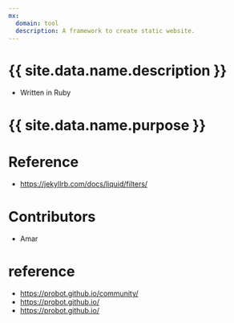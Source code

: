 ```yaml
---
mx:
  domain: tool
  description: A framework to create static website.
---
```




# {{ site.data.name.description }}
- Written in Ruby

# {{ site.data.name.purpose }}

# Reference
- https://jekyllrb.com/docs/liquid/filters/

# Contributors
- Amar

# reference
- https://probot.github.io/community/
- https://probot.github.io/
- https://probot.github.io/